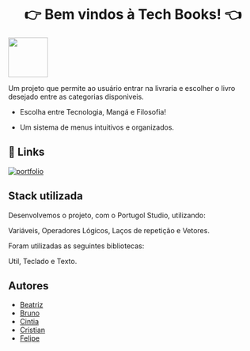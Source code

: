 
<h1 align="center"> 👉 Bem vindos à Tech Books! 👈</h1>


<img src="https://cdn.jsdelivr.net/gh/devicons/devicon/icons/github/github-original-wordmark.svg" height="80" width="80" />
          

Um projeto que permite ao usuário entrar na livraria e escolher o livro desejado entre as categorias disponiveis.

* Escolha entre Tecnologia, Mangá e Filosofia!

* Um sistema de menus intuitivos e organizados.


## 🔗 Links
[![portfolio](https://img.shields.io/badge/portfolio-000?style=for-the-badge&logo=ko-fi&logoColor=white)](https://github.com/FelipeSutter/TrabFinalPortugol/tree/main)



## Stack utilizada

Desenvolvemos o projeto, com o Portugol Studio, utilizando:

Variáveis, Operadores Lógicos, Laços de repetição e Vetores.

Foram utilizadas as seguintes bibliotecas:

Util, Teclado e Texto.


## Autores

- [Beatriz](https://github.com/beabarcel)
- [Bruno](https://github.com/brunolimaptr)
- [Cintia](https://github.com/Cintiaaaa)
- [Cristian](https://github.com/leignel)
- [Felipe](https://github.com/FelipeSutter)


